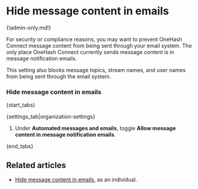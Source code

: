 # Hide message content in emails

{!admin-only.md!}

For security or compliance reasons, you may want to prevent OneHash Connect message
content from being sent through your email system. The only place OneHash Connect
currently sends message content is in message notification emails.

This setting also blocks message topics, stream names, and user names from
being sent through the email system.

### Hide message content in emails

{start_tabs}

{settings_tab|organization-settings}

1. Under **Automated messages and emails**, toggle
   **Allow message content in message notification emails**.

{end_tabs}

## Related articles

* [Hide message content in emails](/help/email-notifications#hide-message-content),
  as an individual.
